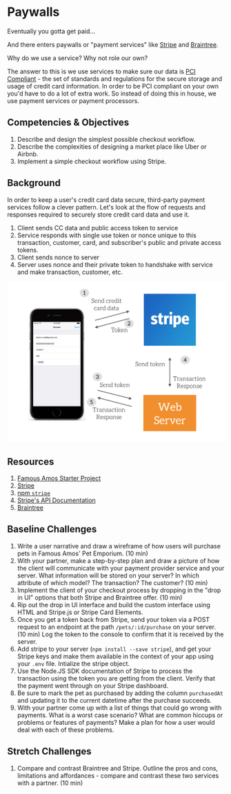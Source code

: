 # Paywalls

Eventually you gotta get paid...

And there enters paywalls or "payment services" like [Stripe](stripe.com) and [Braintree](braintreepayments.com).

Why do we use a service? Why not role our own?

The answer to this is we use services to make sure our data is [PCI Compliant](http://www.onlinetech.com/resources/references/what-is-pci-compliance) - the set of standards and regulations for the secure storage and usage of credit card information. In order to be PCI compliant on your own you'd have to do a lot of extra work. So instead of doing this in house, we use payment services or payment processors.

## Competencies & Objectives

1. Describe and design the simplest possible checkout workflow.
1. Describe the complexities of designing a market place like Uber or Airbnb.
1. Implement a simple checkout workflow using Stripe.

## Background

In order to keep a user's credit card data secure, third-party payment services follow a clever pattern. Let's look at the flow of requests and responses required to securely store credit card data and use it.

1. Client sends CC data and public access token to service
2. Service responds with single use token or nonce unique to this transaction, customer, card, and subscriber's public and private access tokens.
3. Client sends nonce to server
4. Server uses nonce and their private token to handshake with service and make transaction, customer, etc.

![token](token-path.png)

## Resources

1. [Famous Amos Starter Project](https://github.com/Product-College-Labs/famous-amos)
1. [Stripe](stripe.com)
1. [npm `stripe`](https://www.npmjs.com/package/stripe)
1. [Stripe's API Documentation](https://stripe.com/docs/api)
1. [Braintree](braintreepayments.com)

## Baseline Challenges

1. Write a user narrative and draw a wireframe of how users will purchase pets in Famous Amos' Pet Emporium. (10 min)
1. With your partner, make a step-by-step plan and draw a picture of how the client will communicate with your payment provider service and your server. What information will be stored on your server? In which attribute of which model? The transaction? The customer? (10 min)
1. Implement the client of your checkout process by dropping in the "drop in UI" options that both Stripe and Braintree offer. (10 min)
1. Rip out the drop in UI interface and build the custom interface using HTML and Stripe.js or Stripe Card Elements.
1. Once you get a token back from Stripe, send your token via a POST request to an endpoint at the path `/pets/:id/purchase` on your server. (10 min) Log the token to the console to confirm that it is received by the server.
1. Add stripe to your server (`npm install --save stripe`), and get your Stripe keys and make them available in the context of your app using your `.env` file. Intialize the stripe object.
1. Use the Node.JS SDK documentation of Stripe to process the transaction using the token you are getting from the client. Verify that the payment went through on your Stripe dashboard.
1. Be sure to mark the pet as purchased by adding the column `purchasedAt` and updating it to the current datetime after the purchase succeeds.
1. With your partner come up with a list of things that could go wrong with payments. What is a worst case scenario? What are common hiccups or problems or features of payments? Make a plan for how a user would deal with each of these problems.

## Stretch Challenges

1. Compare and contrast Braintree and Stripe. Outline the pros and cons, limitations and affordances - compare and contrast these two services with a partner. (10 min)
